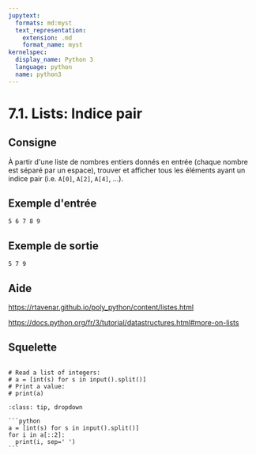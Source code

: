 ```yaml
---
jupytext:
  formats: md:myst
  text_representation:
    extension: .md
    format_name: myst
kernelspec:
  display_name: Python 3
  language: python
  name: python3
---
```


# 7.1. Lists: Indice pair

## Consigne

À partir d'une liste de nombres entiers donnés en entrée (chaque nombre est séparé par un espace), trouver et afficher tous les éléments ayant un indice pair (i.e. `A[0]`, `A[2]`, `A[4]`, ...).

## Exemple d'entrée

```
5 6 7 8 9
```

## Exemple de sortie

```
5 7 9
```

## Aide

https://rtavenar.github.io/poly_python/content/listes.html

https://docs.python.org/fr/3/tutorial/datastructures.html#more-on-lists

## Squelette

```{code-cell} ipython3

# Read a list of integers:
# a = [int(s) for s in input().split()]
# Print a value:
# print(a)
```

````{admonition} Cliquez ici pour voir la solution
:class: tip, dropdown

```python
a = [int(s) for s in input().split()]
for i in a[::2]:
  print(i, sep=' ')
```
````

